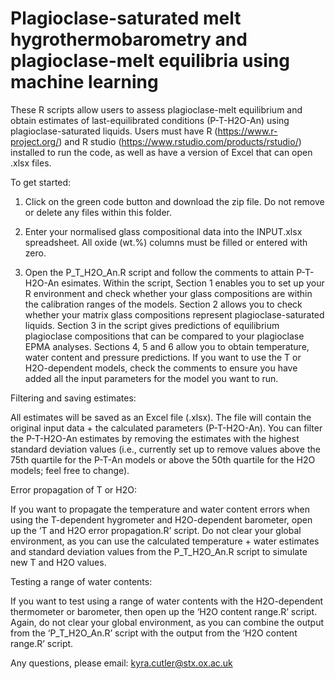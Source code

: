# Plagioclase-saturated melt hygrothermobarometry and plagioclase-melt equilibria using machine learning 

These R scripts allow users to assess plagioclase-melt equilibrium and obtain estimates of last-equilibrated conditions (P-T-H2O-An) using plagioclase-saturated liquids. Users must have R (https://www.r-project.org/) and R studio (https://www.rstudio.com/products/rstudio/) installed to run the code, as well as have a version of Excel that can open .xlsx files.

To get started: 

1) Click on the green code button and download the zip file. Do not remove or delete any files within this folder.

2) Enter your normalised glass compositional data into the INPUT.xlsx spreadsheet. All oxide (wt.%) columns must be filled or entered with zero. 

3) Open the P_T_H2O_An.R script and follow the comments to attain P-T-H2O-An esimates.  Within the script, Section 1 enables you to set up your R environment and check whether your glass compositions are within the calibration ranges of the models. Section 2 allows you to check whether your matrix glass compositions represent plagioclase-saturated liquids. Section 3 in the script gives predictions of equilibrium plagioclase compositions that can be compared to your plagioclase EPMA analyses. Sections 4, 5 and 6 allow you to obtain temperature, water content and pressure predictions. If you want to use the T or H2O-dependent models, check the comments to ensure you have added all the input parameters for the model you want to run.

Filtering and saving estimates:

 All estimates will be saved as an Excel file (.xlsx). The file will contain the original input data + the calculated parameters (P-T-H2O-An). You can filter the P-T-H2O-An estimates by removing the estimates with the highest standard deviation values (i.e., currently set up to remove values above the 75th quartile for the P-T-An models or above the 50th quartile for the H2O models; feel free to change).

Error propagation of T or H2O:

 If you want to propagate the temperature and water content errors when using the T-dependent hygrometer and H2O-dependent barometer, open up the ‘T and H2O error propagation.R’ script. Do not clear your global environment, as you can use the calculated temperature + water estimates and standard deviation values from the P_T_H2O_An.R script to simulate new T and H2O values. 

Testing a range of water contents:

 If you want to test using a range of water contents with the H2O-dependent thermometer or barometer, then open up the ‘H2O content range.R’ script. Again, do not clear your global environment, as you can combine the output from the ‘P_T_H2O_An.R’ script with the output from the ‘H2O content range.R’ script.

Any questions, please email: kyra.cutler@stx.ox.ac.uk  

